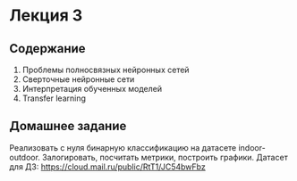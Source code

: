 # Лекция 3

## Содержание

1. Проблемы полносвязных нейронных сетей
2. Cверточные нейронные сети
3. Интерпретация обученных моделей
4. Transfer learning

## Домашнее задание

Реализовать с нуля бинарную классификацию на датасете indoor-outdoor. Залогировать, посчитать метрики, построить графики.
Датасет для ДЗ: https://cloud.mail.ru/public/RtT1/JC54bwFbz
